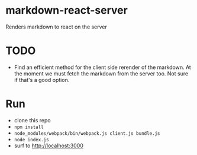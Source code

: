 # markdown-react-server

Renders markdown to react on the server

# TODO

* Find an efficient method for the client side rerender of the markdown. At the moment we must fetch the markdown from the server too. Not sure if that's a good option.

# Run

* clone this repo
* `npm install`
* `node_modules/webpack/bin/webpack.js client.js bundle.js`
* `node index.js`
* surf to [http://localhost:3000](http://localhost:3000)
